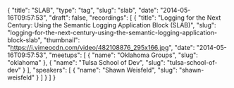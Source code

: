 {
  "title": "SLAB",
  "type": "tag",
  "slug": "slab",
  "date": "2014-05-16T09:57:53",
  "draft": false,
  "recordings": [
    {
      "title": "Logging for the Next Century: Using the Semantic Logging Application Block (SLAB)",
      "slug": "logging-for-the-next-century-using-the-semantic-logging-application-block-slab",
      "thumbnail": "https://i.vimeocdn.com/video/482108876_295x166.jpg",
      "date": "2014-05-16T09:57:53",
      "meetups": [
        {
          "name": "Oklahoma Groups",
          "slug": "oklahoma"
        },
        {
          "name": "Tulsa School of Dev",
          "slug": "tulsa-school-of-dev"
        }
      ],
      "speakers": [
        {
          "name": "Shawn Weisfeld",
          "slug": "shawn-weisfeld"
        }
      ]
    }
  ]
}